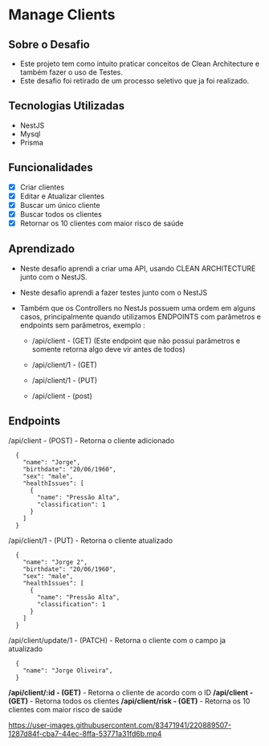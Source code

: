 # Manage Clients

## Sobre o Desafio

- Este projeto tem como intuito praticar conceitos de Clean Architecture e também fazer o uso de Testes.
- Este desafio foi retirado de um processo seletivo que ja foi realizado.

## Tecnologias Utilizadas

- NestJS
- Mysql
- Prisma

## Funcionalidades

- [x] Criar clientes
- [x] Editar e Atualizar clientes
- [x] Buscar um único cliente
- [x] Buscar todos os clientes
- [x] Retornar os 10 clientes com maior risco de saúde

## Aprendizado

- Neste desafio aprendi a criar uma API, usando CLEAN ARCHITECTURE junto com o NestJS.
- Neste desafio aprendi a fazer testes junto com o NestJS
- Também que os Controllers no NestJs possuem uma ordem em alguns casos, principalmente quando utilizamos ENDPOINTS com parâmetros e endpoints sem parâmetros, exemplo :

  - /api/client - (GET) (Este endpoint que não possui parâmetros e somente retorna algo deve vir antes de todos)

  - /api/client/1 - (GET)
  - /api/client/1 - (PUT)
  - /api/client - (post)

## Endpoints

/api/client - (POST) - Retorna o cliente adicionado
``` 
  {
    "name": "Jorge",
    "birthdate": "20/06/1960",
    "sex": "male",
    "healthIssues": [
      {
        "name": "Pressão Alta",
        "classification": 1
      }
    ]
  }

```

/api/client/1 - (PUT) - Retorna o cliente atualizado
``` 
  {
    "name": "Jorge 2",
    "birthdate": "20/06/1960",
    "sex": "male",
    "healthIssues": [
      {
        "name": "Pressão Alta",
        "classification": 1
      }
    ]
  }

```

/api/client/update/1 - (PATCH) - Retorna o cliente com o campo ja atualizado
``` 
  {
    "name": "Jorge Oliveira",
  }

```

**/api/client/:id - (GET)** - Retorna o cliente de acordo com o ID
**/api/client - (GET)** - Retorna todos os clientes
**/api/client/risk - (GET)** - Retorna os 10 clientes com maior risco de saúde




https://user-images.githubusercontent.com/83471941/220889507-1287d84f-cba7-44ec-8ffa-53771a31fd6b.mp4





